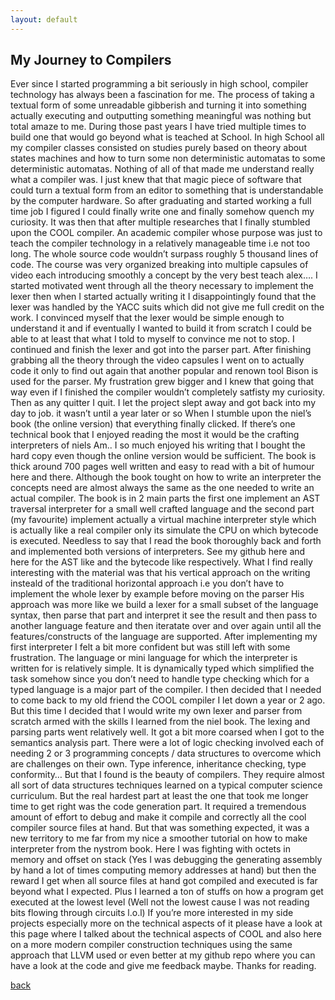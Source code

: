 ```yaml
---
layout: default
---
```


## My Journey to Compilers


Ever since I started programming a bit seriously in high school, compiler technology has always been a fascination for me. The process of taking a textual form of some unreadable gibberish and turning it into something actually executing and outputting something meaningful was nothing but total amaze to me. 
During those past years I have tried multiple times to build one that would go beyond what is teached at School. In high School all my compiler classes consisted on studies purely based on theory about states machines and how to turn some non deterministic automatas to some deterministic automatas. Nothing of all of that made me understand really what a compiler was. I just knew that that magic piece of software that could turn a textual form from an editor to something that is understandable by the computer hardware. So after graduating and started working a full time job I figured I could finally write one and finally somehow quench my curiosity. 
It was then that after multiple researches that I finally stumbled upon the COOL compiler. An academic compiler whose purpose was just to teach the compiler technology in a relatively manageable time i.e not too long. The whole source code wouldn’t surpass roughly 5 thousand lines of code. The course was very organized breaking into multiple capsules of video each introducing smoothly a concept by the very best teach alex…. 
I started motivated went through all the theory necessary to implement the lexer then when I started actually writing it I disappointingly found that the lexer was handled by the YACC suits which did not give me full credit on the work. I convinced myself that the lexer would be simple enough to understand it and if eventually I wanted to build it from scratch I could be able to at least that what I told to myself to convince me not to stop. I continued and finish the lexer and got into the parser part. After finishing grabbing all the theory through the video capsules I went on to actually code it only to find out again that another popular and renown tool Bison is used for the parser. My frustration grew bigger and I knew that going that way even if I finished the compiler wouldn’t completely satfisty my curiosity. Then as any quitter I quit. I let the project slept away and got back into my day to job. 
it wasn’t until a year later or so When I stumble upon the niel’s book (the online version) that everything finally clicked. If there’s one technical book that I enjoyed reading the most it would be the crafting interpreters of niels Am.. I so much enjoyed his writing that I bought the hard copy even though the online version would be sufficient. The book is thick around 700 pages well written and easy to read with a bit of humour here and there. Although the book tought on how to write an interpreter the concepts need are almost always the same as the one needed to write an actual compiler. The book is in 2 main parts the first one implement an AST traversal interpreter for a small well crafted language and the second part (my favourite) implement actually a virtual machine interpreter style which is actually like a real compiler only its simulate the CPU on which bytecode is executed. 
Needless to say that I read the book thoroughly back and forth and implemented both versions of interpreters. See my github here and here for the AST like and the bytecode like respectively. What I find really interesting with the material was that his vertical approach on the writing insteald of the traditional horizontal approach i.e you don’t have to implement the whole lexer by example before moving on the parser 
His approach was more like we build a lexer for a small subset of the language syntax, then parse that part and interpret it see the result and then pass to another language feature and then iteratate over and over again until all the features/constructs of the language are supported.
After implementing my first interpreter I felt a bit more confident but was still left with some frustration. The language or mini language for which the interpreter is written for is relatively simple. It is dynamically typed which simplified the task somehow since you don’t need to handle type checking which for a typed language is a major part of the compiler. 
I then decided that I needed to come back to my old friend the COOL compiler I let down a year or 2 ago. But this time I decided that I would write my own lexer and parser from scratch armed with the skills I learned from the niel book. 
The lexing and parsing parts went relatively well. It got a bit more coarsed when I got to the semantics analysis part. There were a lot of logic checking involved each of needing 2 or 3 programming concepts / data structures to overcome which are challenges on their own. Type inference, inheritance checking, type conformity… But that I found is the beauty of compilers. They require almost all sort of data structures techniques learned on a typical computer science curriculum. But the real hardest part at least the one that took me longer time to get right was the code generation part. It required a tremendous amount of effort to debug and make it compile and correctly all the cool compiler source files at hand. But that was something expected, it was a new territory to me far from my nice a smoother tutorial on how to make interpreter from the nystrom book. Here I was fighting with octets in memory and offset on stack (Yes I was debugging the generating assembly by hand a lot of times computing memory addresses at hand) but then the reward I get when all source files at hand got compiled and executed is far beyond what I expected. Plus I learned a ton of stuffs on how a program get executed at the lowest level (Well not the lowest cause I was not reading bits flowing through circuits l.o.l) 
If you’re more interested in my side projects especially more on the technical aspects of it please have a look at this page where I talked about the technical aspects of COOL and also here on a more modern compiler construction techniques using the same approach that LLVM used or even better at my github repo where you can have a look at the code and give me feedback maybe.
Thanks for reading.



[back](./)
